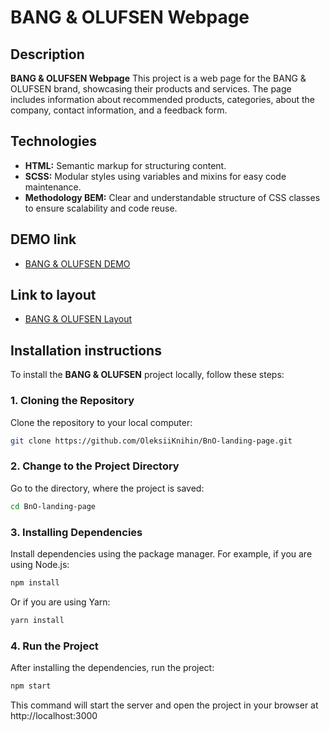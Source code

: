 # BANG & OLUFSEN Webpage

## Description

**BANG & OLUFSEN Webpage** This project is a web page for the BANG & OLUFSEN brand, showcasing their products and services. The page includes information about recommended products, categories, about the company, contact information, and a feedback form.

## Technologies

- **HTML:** Semantic markup for structuring content.
- **SCSS:** Modular styles using variables and mixins for easy code maintenance.
- **Methodology BEM:** Clear and understandable structure of CSS classes to ensure scalability and code reuse.

## DEMO link

- [BANG & OLUFSEN DEMO](https://oleksiiknihin.github.io/BnO-landing-page/)

## Link to layout

- [BANG & OLUFSEN Layout](https://www.figma.com/design/DtkQmQ797hk0nI4KfMi2Uq/BOSE-New-Version?node-id=6817-212&t=RQ387IMeAb0L53TF-0)

## Installation instructions

To install the **BANG & OLUFSEN** project locally, follow these steps:

### 1. Cloning the Repository

Clone the repository to your local computer:

```bash
git clone https://github.com/OleksiiKnihin/BnO-landing-page.git
```

### 2. Change to the Project Directory

Go to the directory, where the project is saved:

```bash
cd BnO-landing-page
```

### 3. Installing Dependencies

Install dependencies using the package manager. For example, if you are using Node.js:

```bash
npm install
```

Or if you are using Yarn:

```bash
yarn install
```

### 4. Run the Project

After installing the dependencies, run the project:

```bash
npm start
```

This command will start the server and open the project in your browser at http://localhost:3000

